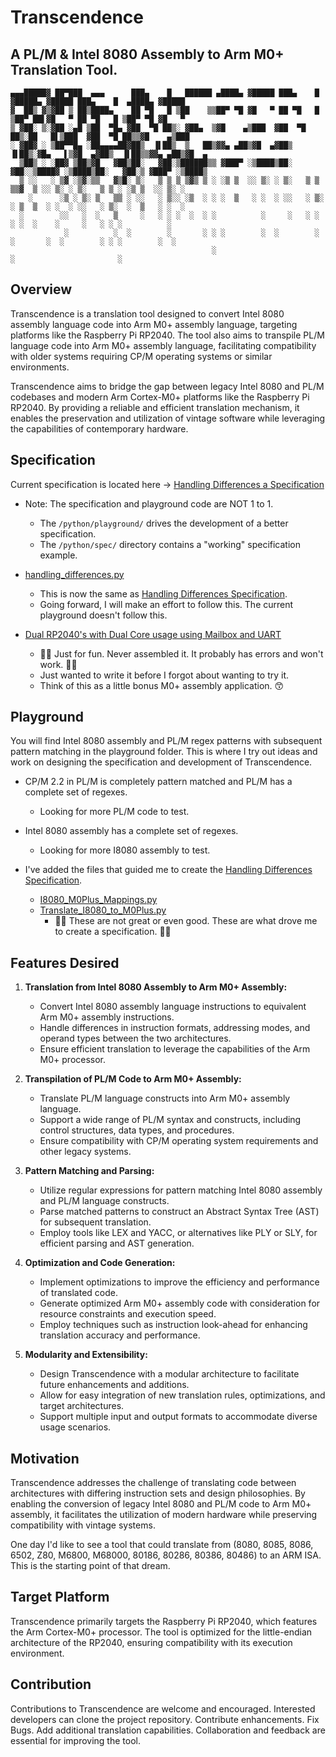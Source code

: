 # Transcendence
## A PL/M & Intel 8080 Assembly to Arm M0+ Translation Tool.

```ansi
▄▄▄█████▓ ██▀███  ▄▄▄      ███▄    █   ██████ ▄████▄ ▓█████ ███▄    █ ▓█████▄ ▓█████ ███▄    █  ▄████▄ ▓█████ 
▓  ██▒ ▓▒▓██ ▒ ██▒████▄    ██ ▀█   █ ▒██    ▒▒██▀ ▀█ ▓█   ▀ ██ ▀█   █ ▒██▀ ██▌▓█   ▀ ██ ▀█   █ ▒██▀ ▀█ ▓█   ▀ 
▒ ▓██░ ▒░▓██ ░▄█ ▒██  ▀█▄ ▓██  ▀█ ██▒░ ▓██▄  ▒▓█    ▄▒███  ▓██  ▀█ ██▒░██   █▌▒███  ▓██  ▀█ ██▒▒▓█    ▄▒███   
░ ▓██▓ ░ ▒██▀▀█▄ ░██▄▄▄▄██▓██▒  ▐▌██▒  ▒   ██▒▓▓▄ ▄██▒▓█  ▄▓██▒  ▐▌██▒░▓█▄   ▌▒▓█  ▄▓██▒  ▐▌██▒▒▓▓▄ ▄██▒▓█  ▄ 
  ▒██▒ ░ ░██▓ ▒██▒▓█   ▓██▒██░   ▓██░▒██████▒▒ ▓███▀ ░▒████▒██░   ▓██░░▒████▓ ░▒████▒██░   ▓██░▒ ▓███▀ ░▒████▒
  ▒ ░░   ░ ▒▓ ░▒▓░▒▒   ▓▒█░ ▒░   ▒ ▒ ▒ ▒▓▒ ▒ ░ ░▒ ▒  ░░ ▒░ ░ ▒░   ▒ ▒  ▒▒▓  ▒ ░░ ▒░ ░ ▒░   ▒ ▒ ░ ░▒ ▒  ░░ ▒░ ░
    ░      ░▒ ░ ▒░ ▒   ▒▒ ░ ░░   ░ ▒░░ ░▒  ░ ░ ░  ▒   ░ ░  ░ ░░   ░ ▒░ ░ ▒  ▒  ░ ░  ░ ░░   ░ ▒░  ░  ▒   ░ ░  ░
  ░        ░░   ░  ░   ▒     ░   ░ ░ ░  ░  ░ ░          ░     ░   ░ ░  ░ ░  ░    ░     ░   ░ ░ ░          ░   
            ░          ░  ░        ░       ░ ░ ░        ░  ░        ░    ░       ░  ░        ░ ░ ░        ░  ░
                                             ░                         ░                       ░              
```

## Overview
Transcendence is a translation tool designed to convert Intel 8080 assembly language code into Arm M0+ assembly language, targeting platforms like the Raspberry Pi RP2040. The tool also aims to transpile PL/M language code into Arm M0+ assembly language, facilitating compatibility with older systems requiring CP/M operating systems or similar environments. 

Transcendence aims to bridge the gap between legacy Intel 8080 and PL/M codebases and modern Arm Cortex-M0+ platforms like the Raspberry Pi RP2040. By providing a reliable and efficient translation mechanism, it enables the preservation and utilization of vintage software while leveraging the capabilities of contemporary hardware.

## Specification
Current specification is located here -> [Handling Differences a Specification](/specification/Handling_Differences_Specification.md)
- Note: The specification and playground code are NOT 1 to 1.
   - The `/python/playground/` drives the development of a better specification.
   - The `/python/spec/` directory contains a "working" specification example.

- [handling_differences.py](/python/spec/handling_differences.py)
   - This is now the same as [Handling Differences Specification](/specification/Handling_Differences_Specification.md).
   - Going forward, I will make an effort to follow this. The current playground doesn't follow this.

- [Dual RP2040's with Dual Core usage using Mailbox and UART](/specification/DualRP2040_DualCore_Mailbox.md)
   - 🐲🐉 Just for fun. Never assembled it. It probably has errors and won't work. 🐉🐲
   - Just wanted to write it before I forgot about wanting to try it.
   - Think of this as a little bonus M0+ assembly application. 😙

## Playground
You will find Intel 8080 assembly and PL/M regex patterns with subsequent pattern matching in the playground folder. This is where I try out ideas and work on designing the specification and development of Transcendence.

- CP/M 2.2 in PL/M is completely pattern matched and PL/M has a complete set of regexes.
   - Looking for more PL/M code to test.
- Intel 8080 assembly has a complete set of regexes.
   - Looking for more I8080 assembly to test.

- I've added the files that guided me to create the [Handling Differences Specification](/specification/Handling_Differences_Specification.md).
   - [I8080_M0Plus_Mappings.py](/python/playground/maps/I8080_M0Plus_Mappings.py)
   - [Translate_I8080_to_M0Plus.py](/python/playground/Translate_I8080_to_M0Plus.py)
      - 🐲🐉 These are not great or even good. These are what drove me to create a specification. 🐉🐲

## Features Desired
1. **Translation from Intel 8080 Assembly to Arm M0+ Assembly:**
   - Convert Intel 8080 assembly language instructions to equivalent Arm M0+ assembly instructions.
   - Handle differences in instruction formats, addressing modes, and operand types between the two architectures.
   - Ensure efficient translation to leverage the capabilities of the Arm M0+ processor.
   
2. **Transpilation of PL/M Code to Arm M0+ Assembly:**
   - Translate PL/M language constructs into Arm M0+ assembly language.
   - Support a wide range of PL/M syntax and constructs, including control structures, data types, and procedures.
   - Ensure compatibility with CP/M operating system requirements and other legacy systems.

3. **Pattern Matching and Parsing:**
   - Utilize regular expressions for pattern matching Intel 8080 assembly and PL/M language constructs.
   - Parse matched patterns to construct an Abstract Syntax Tree (AST) for subsequent translation.
   - Employ tools like LEX and YACC, or alternatives like PLY or SLY, for efficient parsing and AST generation.

4. **Optimization and Code Generation:**
   - Implement optimizations to improve the efficiency and performance of translated code.
   - Generate optimized Arm M0+ assembly code with consideration for resource constraints and execution speed.
   - Employ techniques such as instruction look-ahead for enhancing translation accuracy and performance.

5. **Modularity and Extensibility:**
   - Design Transcendence with a modular architecture to facilitate future enhancements and additions.
   - Allow for easy integration of new translation rules, optimizations, and target architectures.
   - Support multiple input and output formats to accommodate diverse usage scenarios.

## Motivation
Transcendence addresses the challenge of translating code between architectures with differing instruction sets and design philosophies. By enabling the conversion of legacy Intel 8080 and PL/M code to Arm M0+ assembly, it facilitates the utilization of modern hardware while preserving compatibility with vintage systems.

One day I'd like to see a tool that could translate from (8080, 8085, 8086, 6502, Z80, M6800, M68000, 80186, 80286, 80386, 80486) to an ARM ISA. This is the starting point of that dream.

## Target Platform
Transcendence primarily targets the Raspberry Pi RP2040, which features the Arm Cortex-M0+ processor. The tool is optimized for the little-endian architecture of the RP2040, ensuring compatibility with its execution environment.

## Contribution
Contributions to Transcendence are welcome and encouraged. Interested developers can clone the project repository. Contribute enhancements. Fix Bugs. Add additional translation capabilities. Collaboration and feedback are essential for improving the tool.
